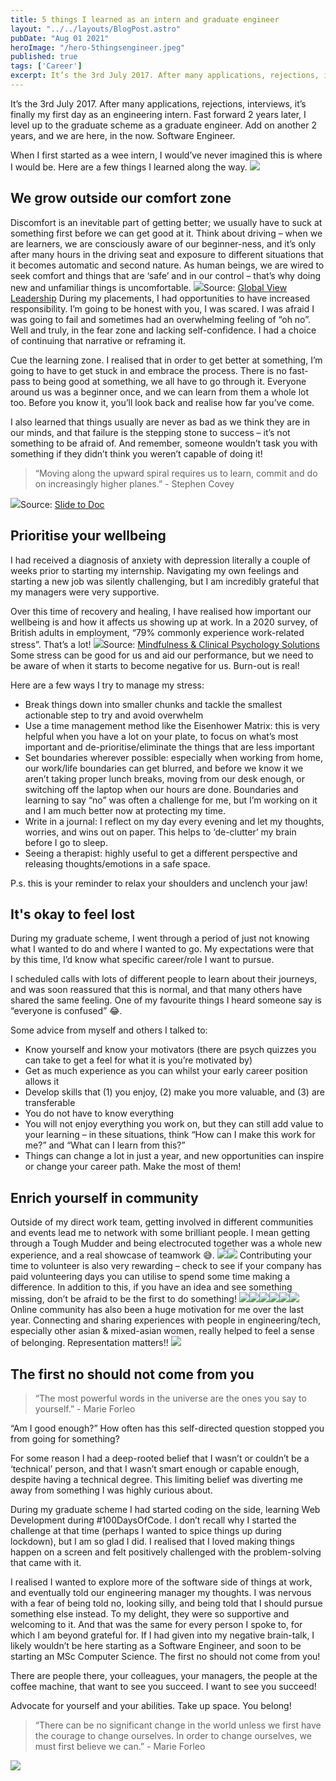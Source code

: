 ```yaml
---
title: 5 things I learned as an intern and graduate engineer
layout: "../../layouts/BlogPost.astro"
pubDate: "Aug 01 2021"
heroImage: "/hero-5thingsengineer.jpeg"
published: true
tags: ['Career']
excerpt: It’s the 3rd July 2017. After many applications, rejections, interviews, it’s finally
---
```


It’s the 3rd July 2017. After many applications, rejections, interviews, it’s finally my first day as an engineering intern. Fast forward 2 years later, I level up to the graduate scheme as a graduate engineer. Add on another 2 years, and we are here, in the now. Software Engineer.

When I first started as a wee intern, I would’ve never imagined this is where I would be. Here are a few things I learned along the way.
![](__GHOST_URL__/content/images/2021/09/FB_IMG_1510132523059-1.jpg)
## We grow outside our comfort zone

Discomfort is an inevitable part of getting better; we usually have to suck at something first before we can get good at it. Think about driving – when we are learners, we are consciously aware of our beginner-ness, and it’s only after many hours in the driving seat and exposure to different situations that it becomes automatic and second nature. As human beings, we are wired to seek comfort and things that are ‘safe’ and in our control – that’s why doing new and unfamiliar things is uncomfortable.
![](__GHOST_URL__/content/images/2021/09/7bcf77b4-54a7-4e01-b5d9-aecc76571b60-original.jpeg)Source: [Global View ](https://www.globalviewleadership.com/blog/fear-see-also-courage)[Leadership](https://www.globalviewleadership.com/blog/fear-see-also-courage)
During my placements, I had opportunities to have increased responsibility. I’m going to be honest with you, I was scared. I was afraid I was going to fail and sometimes had an overwhelming feeling of “oh no”. Well and truly, in the fear zone and lacking self-confidence. I had a choice of continuing that narrative or reframing it.

Cue the learning zone. I realised that in order to get better at something, I’m going to have to get stuck in and embrace the process. There is no fast-pass to being good at something, we all have to go through it. Everyone around us was a beginner once, and we can learn from them a whole lot too. Before you know it, you’ll look back and realise how far you’ve come.

I also learned that things usually are never as bad as we think they are in our minds, and that failure is the stepping stone to success – it’s not something to be afraid of. And remember, someone wouldn’t task you with something if they didn’t think you weren’t capable of doing it!

> “Moving along the upward spiral requires us to learn, commit and do on increasingly higher planes.” - Stephen Covey

![](__GHOST_URL__/content/images/2021/09/image-29.jpg)Source: [Slide to Doc](https://slidetodoc.com/seven-habits-of-highly-effective-people-stephen-covey/)
## Prioritise your wellbeing

I had received a diagnosis of anxiety with depression literally a couple of weeks prior to starting my internship. Navigating my own feelings and starting a new job was silently challenging, but I am incredibly grateful that my managers were very supportive.

Over this time of recovery and healing, I have realised how important our wellbeing is and how it affects us showing up at work. In a 2020 survey, of British adults in employment, “79% commonly experience work-related stress”. That’s a lot!
![](__GHOST_URL__/content/images/2021/09/PERFORMANCE-CURVE1-1024x557.jpg)Source: [Mindfulness & Clinical Psychology Solutions](https://mi-psych.com.au/what-is-stress/)
Some stress can be good for us and aid our performance, but we need to be aware of when it starts to become negative for us. Burn-out is real!

Here are a few ways I try to manage my stress:

- Break things down into smaller chunks and tackle the smallest actionable step to try and avoid overwhelm
- Use a time management method like the Eisenhower Matrix: this is very helpful when you have a lot on your plate, to focus on what’s most important and de-prioritise/eliminate the things that are less important
- Set boundaries wherever possible: especially when working from home, our work/life boundaries can get blurred, and before we know it we aren’t taking proper lunch breaks, moving from our desk enough, or switching off the laptop when our hours are done. Boundaries and learning to say “no” was often a challenge for me, but I’m working on it and I am much better now at protecting my time.
- Write in a journal: I reflect on my day every evening and let my thoughts, worries, and wins out on paper. This helps to ‘de-clutter’ my brain before I go to sleep.
- Seeing a therapist: highly useful to get a different perspective and releasing thoughts/emotions in a safe space.

P.s. this is your reminder to relax your shoulders and unclench your jaw!

## It's okay to feel lost

During my graduate scheme, I went through a period of just not knowing what I wanted to do and where I wanted to go. My expectations were that by this time, I’d know what specific career/role I want to pursue.

I scheduled calls with lots of different people to learn about their journeys, and was soon reassured that this is normal, and that many others have shared the same feeling. One of my favourite things I heard someone say is “everyone is confused” 😂.

Some advice from myself and others I talked to:

- Know yourself and know your motivators (there are psych quizzes you can take to get a feel for what it is you’re motivated by)
- Get as much experience as you can whilst your early career position allows it
- Develop skills that (1) you enjoy, (2) make you more valuable, and (3) are transferable
- You do not have to know everything
- You will not enjoy everything you work on, but they can still add value to your learning – in these situations, think “How can I make this work for me?” and “What can I learn from this?”
- Things can change a lot in just a year, and new opportunities can inspire or change your career path. Make the most of them!

## Enrich yourself in community

Outside of my direct work team, getting involved in different communities and events lead me to network with some brilliant people. I mean getting through a Tough Mudder and being electrocuted together was a whole new experience, and a real showcase of teamwork 😅.
![](__GHOST_URL__/content/images/2021/09/EAI_TM070919_K_04593.JPG)![](__GHOST_URL__/content/images/2021/09/EAI_TM070919_PC_02042.jpg)
Contributing your time to volunteer is also very rewarding – check to see if your company has paid volunteering days you can utilise to spend some time making a difference. In addition to this, if you have an idea and see something missing, don’t be afraid to be the first to do something!
![](__GHOST_URL__/content/images/2021/09/58766036_10218716242682363_599747626895671296_n.jpg)![](__GHOST_URL__/content/images/2021/09/received_1143780612457831.jpeg)![](__GHOST_URL__/content/images/2021/09/20180723_225950.jpg)![](__GHOST_URL__/content/images/2021/09/FB_IMG_1546253006411.jpg)![](__GHOST_URL__/content/images/2021/09/1572570109671_picture.jpg)![](__GHOST_URL__/content/images/2021/09/IMG-20191205-WA0017.jpg)
Online community has also been a huge motivation for me over the last year. Connecting and sharing experiences with people in engineering/tech, especially other asian & mixed-asian women, really helped to feel a sense of belonging. Representation matters!!
![](__GHOST_URL__/content/images/2021/09/Screenshot_20210801-154953_Instagram.jpg)

## The first no should not come from you

> “The most powerful words in the universe are the ones you say to yourself.” - Marie Forleo

“Am I good enough?” How often has this self-directed question stopped you from going for something?

For some reason I had a deep-rooted belief that I wasn’t or couldn’t be a ‘technical’ person, and that I wasn’t smart enough or capable enough, despite having a technical degree. This limiting belief was diverting me away from something I was highly curious about.

During my graduate scheme I had started coding on the side, learning Web Development during #100DaysOfCode. I don’t recall why I started the challenge at that time (perhaps I wanted to spice things up during lockdown), but I am so glad I did. I realised that I loved making things happen on a screen and felt positively challenged with the problem-solving that came with it.

I realised I wanted to explore more of the software side of things at work, and eventually told our engineering manager my thoughts. I was nervous with a fear of being told no, looking silly, and being told that I should pursue something else instead. To my delight, they were so supportive and welcoming to it. And that was the same for every person I spoke to, for which I am beyond grateful for. If I had given into my negative brain-talk, I likely wouldn’t be here starting as a Software Engineer, and soon to be starting an MSc Computer Science. The first no should not come from you!

There are people there, your colleagues, your managers, the people at the coffee machine, that want to see you succeed. I want to see you succeed!

Advocate for yourself and your abilities. Take up space. You belong!

> “There can be no significant change in the world unless we first have the courage to change ourselves. In order to change ourselves, we must first believe we can.” - Marie Forleo

![](https://img.buymeacoffee.com/button-api/?text=Buy%20me%20a%20coffee&amp;emoji=%F0%9F%8C%B8&amp;slug=nicoleac&amp;button_colour=BD5FFF&amp;font_colour=ffffff&amp;font_family=Inter&amp;outline_colour=000000&amp;coffee_colour=FFDD00)
